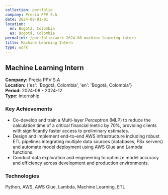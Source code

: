 ```yaml
---
collection: portfolio
company: Precia PPV S.A
date: 2024-08-01-01
location:
  en: Bogotá, Colombia
  es: Bogotá, Colombia
permalink: /portfolio/work-2024-08-machine-learning-intern
title: Machine Learning Intern
type: work
---
```


## Machine Learning Intern

**Company:** Precia PPV S.A  
**Location:** {'es': 'Bogotá, Colombia', 'en': 'Bogotá, Colombia'}  
**Period:** 2024-08 - 2024-12  
**Type:** internship  

### Key Achievements

* Co-develop and train a Multi-layer Perceptron (MLP) to reduce the calculation time of a critical financial metric by 70%, providing clients with significantly faster access to preliminary estimates.
* Design and implement end-to-end AWS infrastructure including robust ETL pipelines integrating multiple data sources (databases, FSx servers) and automate model deployment using AWS Glue and Lambda functions.
* Conduct data exploration and engineering to optimize model accuracy and efficiency across development and production environments.

### Technologies

Python, AWS, AWS Glue, Lambda, Machine Learning, ETL
